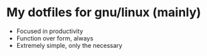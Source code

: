# My dotfiles for gnu/linux (mainly)

- Focused in productivity
- Function over form, always
- Extremely simple, only the necessary
